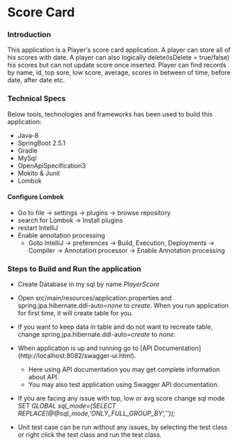 # Score Card

### Introduction

This application is a Player's score card application. A player can store all of his scores with date. 
A player can also logically delete(isDelete = true/false) his scores but can not update score once inserted.
Player can find records by name, id, top sore, low score, average, scores in between of time, before date, after date etc.

### Technical Specs

Below tools, technologies and frameworks has been used to build this application:

- Java-8
- SpringBoot 2.5.1
- Gradle
- MySql
- OpenApiSpecification3
- Mokito & Junit
- Lombok

#### Configure Lombok

- Go to file -> settings -> plugins -> browse repository
- search for Lombok -> Install plugins
- restart IntelliJ
- Enable annotation processing
  - Goto IntelliJ -> preferences -> Build, Execution, Deployments -> Compiler -> Annotation processor -> Enable Annotation processing

### Steps to Build and Run the application
 
- Create Database in my sql by name *PlayerScore*
- Open src/main/resources/application.properties and spring.jpa.hibernate.ddl-auto=*none* to *create*. When you run application for first
time, it will create table for you.
  
- If you want to keep data in table and do not want to recreate table, change spring.jpa.hibernate.ddl-auto=*create* to *none*.
- When application is up and running go to [API Documentation] (http://localhost:8082/swagger-ui.html).
    - Here using API documentation you may get complete information about API.
    - You may also test application using Swagger API documentation.
    
- If you are facing any issue with top, low or avg score change sql mode *SET GLOBAL sql_mode=(SELECT REPLACE(@@sql_mode,'ONLY_FULL_GROUP_BY',''));*
- Unit test case can be run without any issues, by selecting the test class or right click the test class and run the test class.
